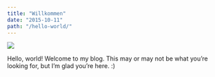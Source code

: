 ```yaml
---
title: "Willkommen"
date: "2015-10-11"
path: "/hello-world/"
---
```


![](../images/photos/272194_2191421115282_7595245_o-02-1024x754.jpg)

Hello, world! Welcome to my blog. This may or may not be what you’re looking for, but I’m glad you’re here. :)
